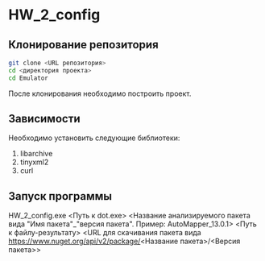 # HW_2_config
## Клонирование репозитория
```bash
git clone <URL репозитория>
cd <директория проекта>
cd Emulator
```
После клонирования необходимо построить проект.
## Зависимости
Необходимо установить следующие библиотеки:
1. libarchive
2. tinyxml2
3. curl
## Запуск программы
HW_2_config.exe <Путь к dot.exe> <Название анализируемого пакета вида "Имя пакета"_"версия пакета". Пример: AutoMapper_13.0.1> <Путь к файлу-результату> <URL для скачивания пакета вида https://www.nuget.org/api/v2/package/<Название пакета>/<Версия пакета>>
